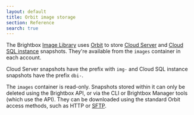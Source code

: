 ```yaml
---
layout: default
title: Orbit image storage
section: Reference
search: true
---
```


The Brightbox [Image Library](/docs/guides/cli/image-library/) uses [Orbit](/docs/reference/orbit/) to store [Cloud Server](/docs/reference/cloud-servers/) and [Cloud SQL instance](/docs/reference/cloud-sql/) snapshots. They're available from the `images` container in each account.

Cloud Server snapshots have the prefix with `img-` and Cloud SQL instance snapshots have the prefix `dbi-`.

The `images` container is read-only. Snapshots stored within it can only be deleted using the Brightbox API, or via the CLI or Brightbox Manager tools (which use the API). They can be downloaded using the standard Orbit access methods, such as HTTP or [SFTP](/docs/guides/orbit/sftp/).


